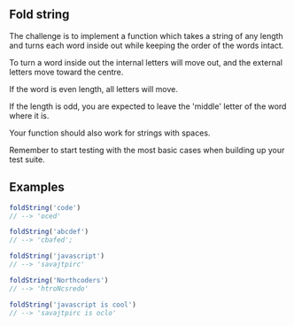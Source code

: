 ## Fold string

The challenge is to implement a function which takes a string of any length and turns each word inside out while keeping the order of the words intact.

To turn a word inside out the internal letters will move out, and the external letters move toward the centre.

If the word is even length, all letters will move.

If the length is odd, you are expected to leave the 'middle' letter of the word where it is.

Your function should also work for strings with spaces.

Remember to start testing with the most basic cases when building up your test suite.



## Examples

```javascript
foldString('code')
// --> 'oced'
```

```javascript
foldString('abcdef')
// --> 'cbafed';
```

```javascript
foldString('javascript')
// --> 'savajtpirc'
```

```javascript
foldString('Northcoders')
// --> 'htroNcsredo'
```

```javascript
foldString('javascript is cool')
// --> 'savajtpirc is oclo'
```
